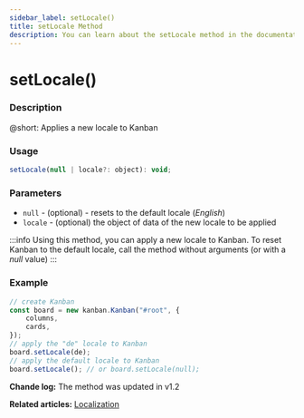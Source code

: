 ```yaml
---
sidebar_label: setLocale()
title: setLocale Method
description: You can learn about the setLocale method in the documentation of the DHTMLX JavaScript Kanban library. Browse developer guides and API reference, try out code examples and live demos, and download a free 30-day evaluation version of DHTMLX Kanban.
---
```


# setLocale()

### Description

@short: Applies a new locale to Kanban

### Usage

~~~jsx {}
setLocale(null | locale?: object): void;
~~~

### Parameters

- `null` - (optional) - resets to the default locale (*English*)
- `locale` - (optional) the object of data of the new locale to be applied

:::info
Using this method, you can apply a new locale to Kanban. To reset Kanban to the default locale, call the method without arguments (or with a *null* value)
:::

### Example

~~~jsx {7,9}
// create Kanban
const board = new kanban.Kanban("#root", {
	columns,
	cards,
});
// apply the "de" locale to Kanban
board.setLocale(de);
// apply the default locale to Kanban
board.setLocale(); // or board.setLocale(null);
~~~

**Chande log:** The method was updated in v1.2

**Related articles:** [Localization](guides/localization.md)
